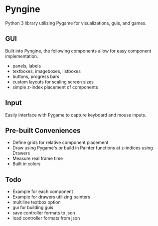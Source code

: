 # Pyngine
Python 3 library utilizing Pygame for visualizations, guis, and games.

## GUI
Built into Pyngine, the following components allow for easy component implementation.
- panels, labels
- textboxes, imageboxes, listboxes
- buttons, progress bars
- custom layouts for scaling screen sizes
- simple z-index placement of components

## Input
Easily interface with Pygame to capture keyboard and mouse inputs.

## Pre-built Conveniences
- Define grids for relative component placement
- Draw using Pygame's or build in Painter functions at z-indices using Drawers
- Measure real frame time
- Built in colors

## Todo
- Example for each component
- Example for drawers utilizing painters
- multiline textbox option
- gui for building guis
- save controller formats to json
- load controller formats from json
